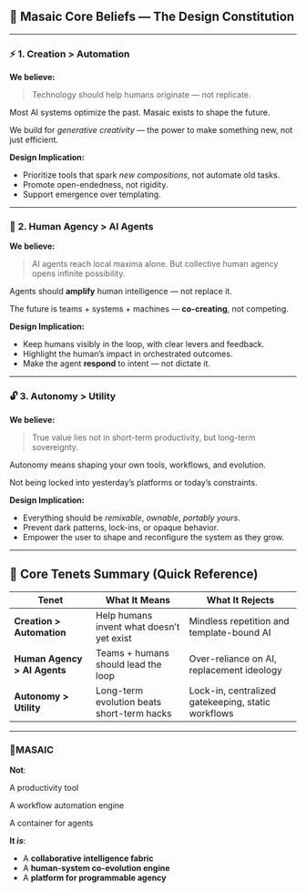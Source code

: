 ## 🧭 **Masaic Core Beliefs — The Design Constitution**

---

### ⚡️ **1. Creation > Automation**

**We believe:**

> Technology should help humans originate — not replicate.
> 

Most AI systems optimize the past. Masaic exists to shape the future.

We build for *generative creativity* — the power to make something new, not just efficient.

**Design Implication:**

- Prioritize tools that spark *new compositions*, not automate old tasks.
- Promote open-endedness, not rigidity.
- Support emergence over templating.

---

### 🧬 **2. Human Agency > AI Agents**

**We believe:**

> AI agents reach local maxima alone. But collective human agency opens infinite possibility.
> 

Agents should **amplify** human intelligence — not replace it.

The future is teams + systems + machines — **co-creating**, not competing.

**Design Implication:**

- Keep humans visibly in the loop, with clear levers and feedback.
- Highlight the human’s impact in orchestrated outcomes.
- Make the agent **respond** to intent — not dictate it.

---

### 🔓 **3. Autonomy > Utility**

**We believe:**

> True value lies not in short-term productivity, but long-term sovereignty.
> 

Autonomy means shaping your own tools, workflows, and evolution.

Not being locked into yesterday’s platforms or today’s constraints.

**Design Implication:**

- Everything should be *remixable*, *ownable*, *portably yours*.
- Prevent dark patterns, lock-ins, or opaque behavior.
- Empower the user to shape and reconfigure the system as they grow.

---

## 🧠 **Core Tenets Summary (Quick Reference)**

| Tenet | What It Means | What It Rejects |
| --- | --- | --- |
| **Creation > Automation** | Help humans invent what doesn’t yet exist | Mindless repetition and template-bound AI |
| **Human Agency > AI Agents** | Teams + humans should lead the loop | Over-reliance on AI, replacement ideology |
| **Autonomy > Utility** | Long-term evolution beats short-term hacks | Lock-in, centralized gatekeeping, static workflows |

---

### 🧬MASAIC

**Not**:

A productivity tool

A workflow automation engine

A container for agents

**It *is***:

- A **collaborative intelligence fabric**
- A **human-system co-evolution engine**
- A **platform for programmable agency**